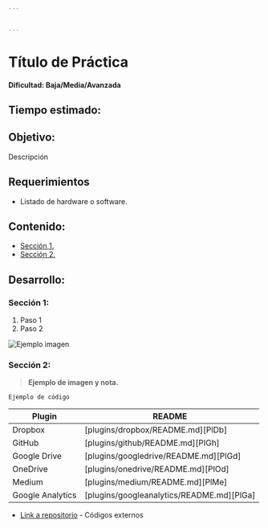```yaml
---


---
```


<h1 id="título-de-práctica">Título de Práctica</h1>
<h4 id="dificultad-bajamediaavanzada">Dificultad: Baja/Media/Avanzada</h4>
<h2 id="tiempo-estimado">Tiempo estimado:</h2>
<h2 id="objetivo">Objetivo:</h2>
<p>Descripción</p>
<h2 id="requerimientos">Requerimientos</h2>
<ul>
<li>Listado de hardware o software.</li>
</ul>
<h2 id="contenido">Contenido:</h2>
<ul>
<li><a href="#secci%C3%B3n-1">Sección 1.</a></li>
<li><a href="#secci%C3%B3n-2">Sección 2.</a></li>
</ul>
<h2 id="desarrollo">Desarrollo:</h2>
<h3 id="sección-1">Sección 1:</h3>
<ol>
<li>Paso 1</li>
<li>Paso 2</li>
</ol>
<p><img src="https://blog.nivel4.com/wp-content/uploads/2020/04/slideshow-1.png" alt="Ejemplo imagen"></p>
<h3 id="sección-2">Sección 2:</h3>
<blockquote>
<p><strong>Ejemplo de imagen y nota.</strong></p>
</blockquote>
<pre><code>Ejemplo de código
</code></pre>

<table>
<thead>
<tr>
<th>Plugin</th>
<th>README</th>
</tr>
</thead>
<tbody>
<tr>
<td>Dropbox</td>
<td>[plugins/dropbox/README.md][PlDb]</td>
</tr>
<tr>
<td>GitHub</td>
<td>[plugins/github/README.md][PlGh]</td>
</tr>
<tr>
<td>Google Drive</td>
<td>[plugins/googledrive/README.md][PlGd]</td>
</tr>
<tr>
<td>OneDrive</td>
<td>[plugins/onedrive/README.md][PlOd]</td>
</tr>
<tr>
<td>Medium</td>
<td>[plugins/medium/README.md][PlMe]</td>
</tr>
<tr>
<td>Google Analytics</td>
<td>[plugins/googleanalytics/README.md][PlGa]</td>
</tr>
</tbody>
</table><ul>
<li><a href="https://breakdance.github.io/breakdance/">Link a repositorio</a> - Códigos externos</li>
</ul>

